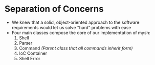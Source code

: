 # Separation of Concerns
* We knew that a solid, object-oriented approach to the software requirements would let us solve "hard" problems with ease
* Four main classes compose the core of our implementation of mysh:
    1. Shell
    2. Parser
    3. Command _(Parent class that all commands inherit form)_
    4. IoC Container
    5. Shell Error